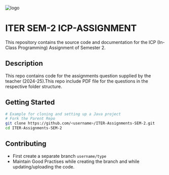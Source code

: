 

![logo](https://upload.wikimedia.org/wikipedia/en/thumb/c/c5/Siksha_%E2%80%98O%E2%80%99_Anusandhan.png/220px-Siksha_%E2%80%98O%E2%80%99_Anusandhan.png)

# ITER SEM-2 ICP-ASSIGNMENT

This repository contains the source code and documentation for the ICP (In-Class Programming) Assignment of Semester 2.

## Description

This repo contains code for the assignments question supplied by the teacher (2024-25).This repo include PDF file for the questions in the respective folder structure.

## Getting Started

```bash
# Example for cloning and setting up a Java project
# Fork the Parent Repo
git clone https://github.com/<username>/ITER-Assignments-SEM-2.git
cd ITER-Assignments-SEM-2
```

## Contributing

- First create a separate branch ``username/type``
- Maintain Good Practises while creating the branch and while updating/uploading the code.

